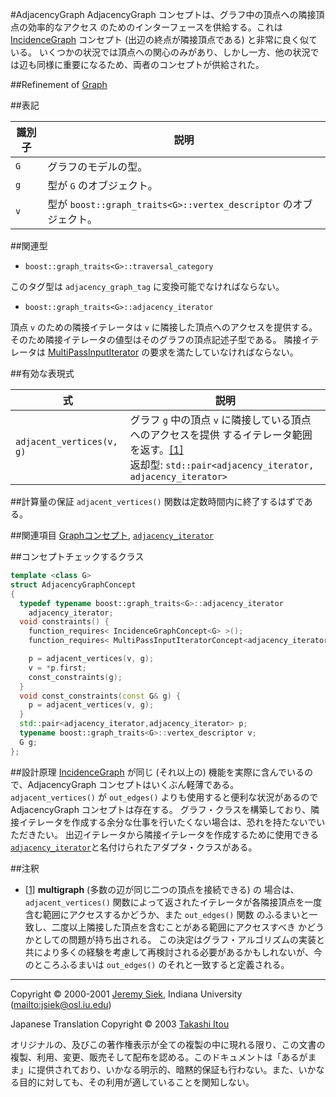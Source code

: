 #AdjacencyGraph
AdjacencyGraph コンセプトは、グラフ中の頂点への隣接頂点の効率的なアクセス のためのインターフェースを供給する。これは [IncidenceGraph](IncidenceGraph.md) コンセプト (出辺の終点が隣接頂点である) と非常に良く似ている。 いくつかの状況では頂点への関心のみがあり、しかし一方、他の状況では辺も同様に重要になるため、両者のコンセプトが供給された。


##Refinement of
[Graph](Graph.md)


##表記

| 識別子 | 説明 |
|--------|------|
| `G`    | グラフのモデルの型。 |
| `g`    | 型が `G` のオブジェクト。 |
| `v`    | 型が `boost::graph_traits<G>::vertex_descriptor` のオブジェクト。 |


##関連型

- `boost::graph_traits<G>::traversal_category`

このタグ型は `adjacency_graph_tag` に変換可能でなければならない。


- `boost::graph_traits<G>::adjacency_iterator`

頂点 `v` のための隣接イテレータは `v` に隣接した頂点へのアクセスを提供する。そのため隣接イテレータの値型はそのグラフの頂点記述子型である。 隣接イテレータは [MultiPassInputIterator](../utility/MultiPassInputIterator.md) の要求を満たしていなければならない。


##有効な表現式

| 式 | 説明 |
|----|------|
| `adjacent_vertices(v, g)` | グラフ `g` 中の頂点 `v` に隣接している頂点へのアクセスを提供 するイテレータ範囲を返す。[[1]](#note1)<br/> 返却型: `std::pair<adjacency_iterator, adjacency_iterator>` |


##計算量の保証
`adjacent_vertices()` 関数は定数時間内に終了するはずである。


##関連項目
[Graphコンセプト](Graph.md), [`adjacency_iterator`](adjacency_iterator.md)


##コンセプトチェックするクラス

```cpp
template <class G>
struct AdjacencyGraphConcept
{
  typedef typename boost::graph_traits<G>::adjacency_iterator
    adjacency_iterator;
  void constraints() {
    function_requires< IncidenceGraphConcept<G> >();
    function_requires< MultiPassInputIteratorConcept<adjacency_iterator> >();

    p = adjacent_vertices(v, g);
    v = *p.first;
    const_constraints(g);
  }
  void const_constraints(const G& g) {
    p = adjacent_vertices(v, g);
  }
  std::pair<adjacency_iterator,adjacency_iterator> p;
  typename boost::graph_traits<G>::vertex_descriptor v;
  G g;
};
```


##設計原理
[IncidenceGraph](IncidenceGraph.md) が同じ (それ以上の) 機能を実際に含んでいるので、AdjacencyGraph コンセプトはいくぶん軽薄である。 `adjacent_vertices()` が `out_edges()` よりも使用すると便利な状況があるので AdjacencyGraph コンセプトは存在する。 グラフ・クラスを構築しており、隣接イテレータを作成する余分な仕事を行いたくない場合は、恐れを持たないでいただきたい。 出辺イテレータから隣接イテレータを作成するために使用できる[`adjacency_iterator`](adjacency_iterator.md)と名付けられたアダプタ・クラスがある。


##注釈
- <a name="note1" href="#note1">[1]</a> **multigraph** (多数の辺が同じ二つの頂点を接続できる) の 場合は、`adjacent_vertices()` 関数によって返されたイテレータが各隣接頂点を一度含む範囲にアクセスするかどうか、また `out_edges()` 関数 のふるまいと一致し、二度以上隣接した頂点を含むことがある範囲にアクセスすべき かどうかとしての問題が持ち出される。 この決定はグラフ・アルゴリズムの実装と共により多くの経験を考慮して再検討される必要があるかもしれないが、今のところふるまいは `out_edges()` のそれと一致すると定義される。


***
Copyright © 2000-2001 [Jeremy Siek](http://www.boost.org/doc/libs/1_31_0/people/jeremy_siek.htm), Indiana University (<mailto:jsiek@osl.iu.edu>)

Japanese Translation Copyright © 2003 [Takashi Itou](mailto:takashi-it@po6.nsk.ne.jp)

オリジナルの、及びこの著作権表示が全ての複製の中に現れる限り、この文書の複製、利用、変更、販売そして配布を認める。このドキュメントは「あるがまま」に提供されており、いかなる明示的、暗黙的保証も行わない。また、いかなる目的に対しても、その利用が適していることを関知しない。

